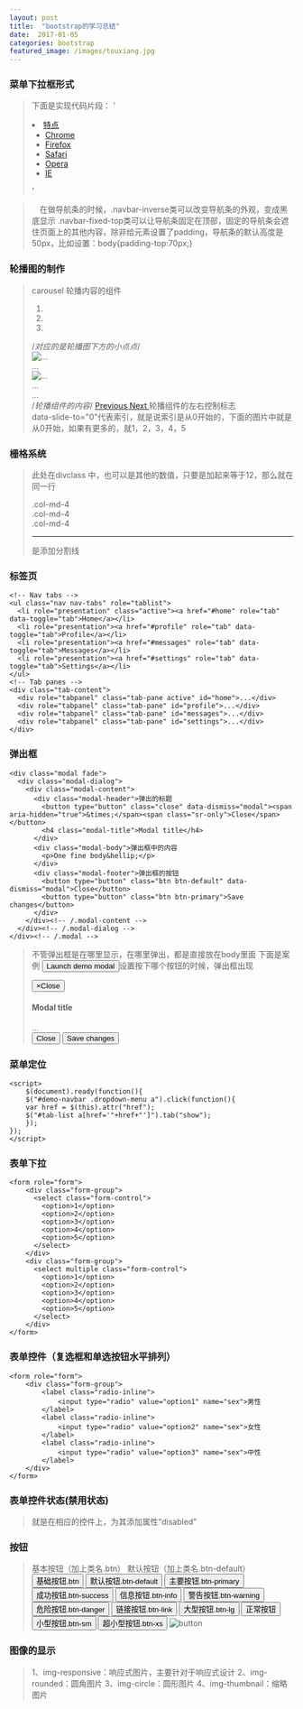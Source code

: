 ```yaml
---
layout: post
title:  "bootstrap的学习总结"
date:  2017-01-05
categories: bootstrap
featured_image: /images/touxiang.jpg
---
```


### 菜单下拉框形式

>下面是实现代码片段：
	'<li>
		<a href="#">特点</a>
			<ul>
				<li><a href="#" >Chrome</a></li>
				<li><a href="#">Firefox</a></li>
				<li><a href="#">Safari</a></li>
				<li><a href="#">Opera</a></li>
				<li><a href="#">IE</a></li>
			</ul>
	</li>'

>&emsp;在做导航条的时候，.navbar-inverse类可以改变导航条的外观，变成黑底显示
>.navbar-fixed-top类可以让导航条固定在顶部，固定的导航条会遮住页面上的其他内容，除非给<body>元素设置了padding，导航条的默认高度是50px，比如设置：body{padding-top:70px;}
>

### 轮播图的制作
>carousel 轮播内容的组件
	<div id="carousel-example-generic" class="carousel slide" data-ride="carousel">
		<!-- Indicators -->
		<ol class="carousel-indicators">
			<li data-target="#carousel-example-generic" data-slide-to="0" class="active"></li>
			<li data-target="#carousel-example-generic" data-slide-to="1"></li>
			<li data-target="#carousel-example-generic" data-slide-to="2"></li>
		</ol>/*对应的是轮播图下方的小点点*/
		<!-- Wrapper for slides -->
		<div class="carousel-inner" role="listbox">
			<div class="item active">
			  <img src="..." alt="...">
			  <div class="carousel-caption">
				...
			</div>
		</div>
		<div class="item">
		  <img src="..." alt="...">
		  <div class="carousel-caption">
			...
		  </div>
		</div>
		...
		</div>/*轮播组件的内容*/
		<!-- Controls -->
		<a class="left carousel-control" href="#carousel-example-generic" role="button" data-slide="prev">
			<span class="glyphicon glyphicon-chevron-left"></span>
			<span class="sr-only">Previous</span>
		</a>
		<a class="right carousel-control" href="#carousel-example-generic" role="button" data-slide="next">
			<span class="glyphicon glyphicon-chevron-right"></span>
			<span class="sr-only">Next</span>
		</a>轮播组件的左右控制标志
	</div>
>data-slide-to="0"代表索引，就是说索引是从0开始的，下面的图片中就是从0开始，如果有更多的，就1，2，3，4，5
>

### 栅格系统
>此处在divclass 中，也可以是其他的数值，只要是加起来等于12，那么就在同一行
	<div class="container">
		<div class="row">
			<div class="col-md-4">.col-md-4</div>
			<div class="col-md-4">.col-md-4</div>
			<div class="col-md-4">.col-md-4</div>
		</div>
	</div>
><hr>是添加分割线

### 标签页
	<!-- Nav tabs -->
	<ul class="nav nav-tabs" role="tablist">
	  <li role="presentation" class="active"><a href="#home" role="tab" data-toggle="tab">Home</a></li>
	  <li role="presentation"><a href="#profile" role="tab" data-toggle="tab">Profile</a></li>
	  <li role="presentation"><a href="#messages" role="tab" data-toggle="tab">Messages</a></li>
	  <li role="presentation"><a href="#settings" role="tab" data-toggle="tab">Settings</a></li>
	</ul>
	<!-- Tab panes -->
	<div class="tab-content">
	  <div role="tabpanel" class="tab-pane active" id="home">...</div>
	  <div role="tabpanel" class="tab-pane" id="profile">...</div>
	  <div role="tabpanel" class="tab-pane" id="messages">...</div>
	  <div role="tabpanel" class="tab-pane" id="settings">...</div>
	</div>

### 弹出框
	<div class="modal fade">
	  <div class="modal-dialog">
		<div class="modal-content">
		  <div class="modal-header">弹出的标题
			<button type="button" class="close" data-dismiss="modal"><span aria-hidden="true">&times;</span><span class="sr-only">Close</span></button>
			<h4 class="modal-title">Modal title</h4>
		  </div>
		  <div class="modal-body">弹出框中的内容
			<p>One fine body&hellip;</p>
		  </div>
		  <div class="modal-footer">弹出框的按钮
			<button type="button" class="btn btn-default" data-dismiss="modal">Close</button>
			<button type="button" class="btn btn-primary">Save changes</button>
		  </div>
		</div><!-- /.modal-content -->
	  </div><!-- /.modal-dialog -->
	</div><!-- /.modal -->
>不管弹出框是在哪里显示，在哪里弹出，都是直接放在body里面
>下面是案例
	<!-- Button trigger modal -->
	<button type="button" class="btn btn-primary btn-lg" data-toggle="modal" data-target="#myModal">
	  Launch demo modal
	</button>设置按下哪个按钮的时候，弹出框出现
	<!-- Modal -->
	<div class="modal fade" id="myModal" tabindex="-1" role="dialog" aria-labelledby="myModalLabel" aria-hidden="true">
	  <div class="modal-dialog">
		<div class="modal-content">
		  <div class="modal-header">
			<button type="button" class="close" data-dismiss="modal"><span aria-hidden="true">&times;</span><span class="sr-only">Close</span></button>
			<h4 class="modal-title" id="myModalLabel">Modal title</h4>
		  </div>
		  <div class="modal-body">
			...
		  </div>
		  <div class="modal-footer">
			<button type="button" class="btn btn-default" data-dismiss="modal">Close</button>
			<button type="button" class="btn btn-primary">Save changes</button>
		  </div>
		</div>
	  </div>
	</div>
>

### 菜单定位
	<script>
		$(document).ready(function(){
		$("#demo-navbar .dropdown-menu a").click(function(){
		var href = $(this).attr("href");
		$("#tab-list a[href='"+href+"']").tab("show");
		});
	});
	</script>

### 表单下拉
	<form role="form">
		<div class="form-group">
		  <select class="form-control">
			<option>1</option>
			<option>2</option>
			<option>3</option>
			<option>4</option>
			<option>5</option>
		  </select>
		</div>
		<div class="form-group">
		  <select multiple class="form-control">
			<option>1</option>
			<option>2</option>
			<option>3</option>
			<option>4</option>
			<option>5</option>
		  </select>
		</div>
	</form>

### 表单控件（复选框和单选按钮水平排列）
	<form role="form">
		<div class="form-group">
			<label class="radio-inline">
				<input type="radio" value="option1" name="sex">男性
			</label>
			<label class="radio-inline">
				<input type="radio" value="option2" name="sex">女性
			</label>
			<label class="radio-inline">
				<input type="radio" value="option3" name="sex">中性
			</label>
		</div>
	</form>
	
### 表单控件状态(禁用状态)
>就是在相应的控件上，为其添加属性“disabled”

### 按钮
>基本按钮（加上类名.btn）
>默认按钮（加上类名.btn-default）
	<button class="btn" type="button">基础按钮.btn</button>
	<button class="btn btn-default" type="button">默认按钮.btn-default</button>
	<button class="btn btn-primary" type="button">主要按钮.btn-primary</button>
	<button class="btn btn-success" type="button">成功按钮.btn-success</button>
	<button class="btn btn-info" type="button">信息按钮.btn-info</button>
	<button class="btn btn-warning" type="button">警告按钮.btn-warning</button>
	<button class="btn btn-danger" type="button">危险按钮.btn-danger</button>
	<button class="btn btn-link" type="button">链接按钮.btn-link</button>
	<button class="btn btn-primary btn-lg" type="button">大型按钮.btn-lg</button>
	<button class="btn btn-primary" type="button">正常按钮</button>
	<button class="btn btn-primary btn-sm" type="button">小型按钮.btn-sm</button>
	<button class="btn btn-primary btn-xs" type="button">超小型按钮.btn-xs</button>
>![button](images/btn.jpg)
	
### 图像的显示
>1、img-responsive：响应式图片，主要针对于响应式设计
>2、img-rounded：圆角图片
>3、img-circle：圆形图片
>4、img-thumbnail：缩略图片
>
















